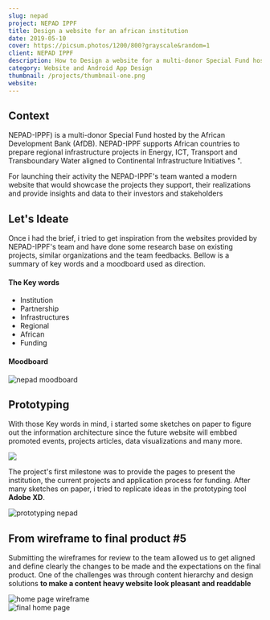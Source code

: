 ```yaml
---
slug: nepad
project: NEPAD IPPF
title: Design a website for an african institution 
date: 2019-05-10
cover: https://picsum.photos/1200/800?grayscale&random=1
client: NEPAD IPPF
description: How to Design a website for a multi-donor Special Fund hosted by the African Development Bank
category: Website and Android App Design
thumbnail: /projects/thumbnail-one.png
website: 
---
```



## Context

NEPAD-IPPF) is a multi-donor Special Fund hosted by the African Development Bank (AfDB). NEPAD-IPPF supports African countries to prepare regional infrastructure projects in Energy, ICT, Transport and Transboundary Water aligned to Continental Infrastructure Initiatives ".

For launching their activity the NEPAD-IPPF's  team wanted a modern website that would showcase the projects they support, their realizations and provide insights and data to their investors and stakeholders

## Let's Ideate

 Once i had the brief, i tried to get inspiration from the websites provided by NEPAD-IPPF's team and have done some research base on existing projects, similar organizations and the team feedbacks. Bellow is a summary of key words and a moodboard used as direction.
<div class="row mt-4 mb-4">
<div class= "col-12 col-md-4 align-items-center">

#### The Key words

* Institution 
* Partnership 
* Infrastructures
* Regional
* African
* Funding
</div>
<div class= "col-12 col-md-8 align-items-center">

#### Moodboard

   <img class="img-fluid" src="/projects/nepad/moodboard.png" alt="nepad moodboard">
</div>
</div>

## Prototyping

With those Key words in mind, i started some sketches on paper to figure out the information architecture  since the future website will embbed
promoted events, projects articles, data visualizations and many more.

<img class="img-fluid mt-4 mb-4" src="/projects/nepad/sketch.jpg">



The project's first milestone was to provide the pages to present the institution, the current projects and application process for funding.
After many sketches on paper, i tried to replicate ideas in the prototyping tool **Adobe XD**.

<img class="img-fluid  mt-4 mt-4" src="/projects/nepad/prototyping.png" alt="prototyping nepad">

## From  wireframe to final product #5

Submitting the wireframes for review to the team allowed us to get aligned and define clearly the changes to be made and the expectations on the final product. One of the challenges was through content hierarchy and design solutions  **to make a content heavy website look pleasant and readdable** 

<div class= "row mt-4">
    <div class= "col-12 col-md-6 align-items-center">
        <img class="img-fluid" src="/projects/nepad/wireframe.png" alt="home page wireframe">
    </div>
    <div class= "col-12 col-md-6 align-items-center">
        <img class="img-fluid" src="/projects/nepad/final-home-page.png" alt="final home page">
    </div>
</div>
